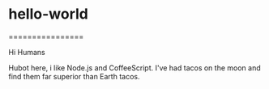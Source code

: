# hello-world
================

Hi Humans

Hubot here, i like Node.js and CoffeeScript.
I've had tacos on the moon and find them far superior than Earth tacos.
